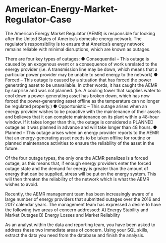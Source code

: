 # American-Energy-Market-Regulator-Case

The American Energy Market Regulator (AEMR) is responsible for looking after the
United States of America’s domestic energy network. The regulator’s responsibility is to
ensure that America’s energy network remains reliable with minimal disruptions, which
are known as outages.

There are four key types of outages:
● Consequential – This outage is caused by an exogenous event or a
consequence of work unrelated to the energy provider (i.e. A transmission line
may be down, which means that a particular power provider may be unable to
send energy to the network)
● Forced – This outage is caused by a situation that has forced the power
generating asset to be unavailable. In other words, it has caught the AEMR by
surprise and was not planned. (i.e. A cooling tower that supplies water to cool
down a power-generating asset has broken down, which has now forced the
power-generating asset offline as the temperature can no longer be regulated
properly.)
● Opportunistic – This outage arises when an energy provider wishes to be
proactive with the maintenance of their assets and believes that it can complete
maintenance on its plant within a 48-hour window. If it takes longer than this, the 
outage is considered a PLANNED outage as it was planned in advance and will
take longer than 48 hours.
● Planned – This outage arises when an energy provider reports to the AEMR that
an energy-generating asset needs to be taken offline for routine or planned
maintenance activities to ensure the reliability of the asset in the future.

Of the four outage types, the only one the AEMR penalizes is a forced outage, as this
means that, if enough energy providers enter the forced outage state and the demand
for energy is greater than the amount of energy that can be supplied, stress will be put
on the energy system. This will then threaten the reliability of the network which is what
the AEMR wishes to avoid.

Recently, the AEMR management team has been increasingly aware of a large number
of energy providers that submitted outages over the 2016 and 2017 calendar years. The
management team has expressed a desire to have the following two areas of concern
addressed:
A) Energy Stability and Market Outages
B) Energy Losses and Market Reliability

As an analyst within the data and reporting team, you have been asked to address these
two immediate areas of concern. Using your SQL skills, extract the data you need from
the database and finish the analysis.
